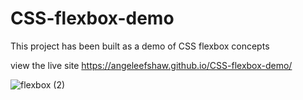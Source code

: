 # CSS-flexbox-demo
 
 This project has been built as a demo of CSS flexbox concepts
 
 view the live site https://angeleefshaw.github.io/CSS-flexbox-demo/

![flexbox (2)](https://user-images.githubusercontent.com/59425777/131879954-1ed57c08-e552-496e-95be-72f90616311c.jpg)

